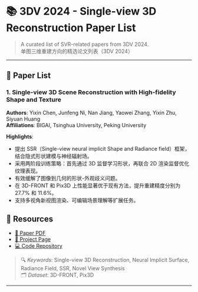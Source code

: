 # 📚 3DV 2024 - Single-view 3D Reconstruction Paper List

> A curated list of SVR-related papers from 3DV 2024.  
> 单图三维重建方向的精选论文列表（3DV 2024）

---

## 📄 Paper List

### 1. Single-view 3D Scene Reconstruction with High-fidelity Shape and Texture
**Authors**: Yixin Chen, Junfeng Ni, Nan Jiang, Yaowei Zhang, Yixin Zhu, Siyuan Huang  
**Affiliations**: BIGAI, Tsinghua University, Peking University

**Highlights**:
- 提出 SSR（Single-view neural implicit Shape and Radiance field）框架，结合隐式形状建模与神经辐射场。
- 采用两阶段训练策略：首先通过 3D 监督学习形状，再联合 2D 渲染监督优化纹理表现。
- 有效缓解了图像到几何的形状-外观歧义问题。
- 在 3D-FRONT 和 Pix3D 上性能显著优于现有方法，提升重建精度分别为 27.7% 和 11.6%。
- 支持多视角新视图渲染、可编辑场景理解等扩展任务。

## 🔗 Resources
- [📄 Paper PDF](./Single-view-3D-Scene-Reconstruction-with-High-fidelity-Shape-and-Texture.pdf)
- [🔗 Project Page](https://dali-jack.github.io/SSR/)
- [💻 Code Repository](https://github.com/DaLi-Jack/SSR-code)

> 🔍 *Keywords*: Single-view 3D Reconstruction, Neural Implicit Surface, Radiance Field, SSR, Novel View Synthesis  
> 🗂️ *Dataset*: 3D-FRONT, Pix3D

---

<!-- 以下是模板，添加新论文时参考即可 -->
<!--
### 2. [论文标题]  
**Authors**: ...  
**Affiliations**: ...  
**PDF**: [📄 Link](./xxx.pdf)  
**Code**: [GitHub](...)  
**Project**: [Homepage](...)  

**Highlights**:
- xxx
- xxx
-->

